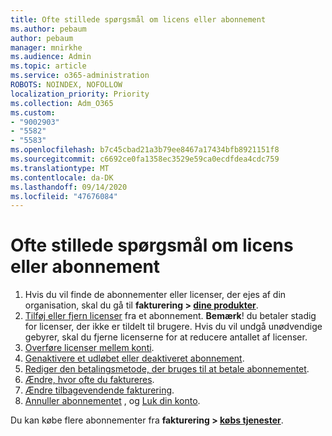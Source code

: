 ```yaml
---
title: Ofte stillede spørgsmål om licens eller abonnement
ms.author: pebaum
author: pebaum
manager: mnirkhe
ms.audience: Admin
ms.topic: article
ms.service: o365-administration
ROBOTS: NOINDEX, NOFOLLOW
localization_priority: Priority
ms.collection: Adm_O365
ms.custom:
- "9002903"
- "5582"
- "5583"
ms.openlocfilehash: b7c45cbad21a3b79ee8467a17434bfb8921151f8
ms.sourcegitcommit: c6692ce0fa1358ec3529e59ca0ecdfdea4cdc759
ms.translationtype: MT
ms.contentlocale: da-DK
ms.lasthandoff: 09/14/2020
ms.locfileid: "47676084"
---
```

# <a name="license-or-subscription-faq"></a>Ofte stillede spørgsmål om licens eller abonnement

1. Hvis du vil finde de abonnementer eller licenser, der ejes af din organisation, skal du gå til **fakturering > [dine produkter](https://go.microsoft.com/fwlink/p/?linkid=842054)**. 
2. [Tilføj eller fjern licenser](https://docs.microsoft.com/alchemyinsights/how-to-add-or-reduce-licenses) fra et abonnement. **Bemærk**! du betaler stadig for licenser, der ikke er tildelt til brugere. Hvis du vil undgå unødvendige gebyrer, skal du fjerne licenserne for at reducere antallet af licenser. 
3. [Overføre licenser mellem konti](https://docs.microsoft.com/alchemyinsights/transfer-licenses-between-tenants). 
4. [Genaktivere et udløbet eller deaktiveret abonnement](https://go.microsoft.com/fwlink/?linkid=2117519). 
5. [Rediger den betalingsmetode, der bruges til at betale abonnementet](https://go.microsoft.com/fwlink/?linkid=2117167). 
6. [Ændre, hvor ofte du faktureres](https://go.microsoft.com/fwlink/?linkid=2119112). 
7. [Ændre tilbagevendende fakturering](https://go.microsoft.com/fwlink/?linkid=2119216). 
8. [Annuller abonnementet](https://go.microsoft.com/fwlink/?linkid=2119113) , og [Luk din konto](https://docs.microsoft.com/alchemyinsights/how-to-close-your-account). 

Du kan købe flere abonnementer fra **fakturering > [købs tjenester](https://go.microsoft.com/fwlink/p/?linkid=868433)**.
